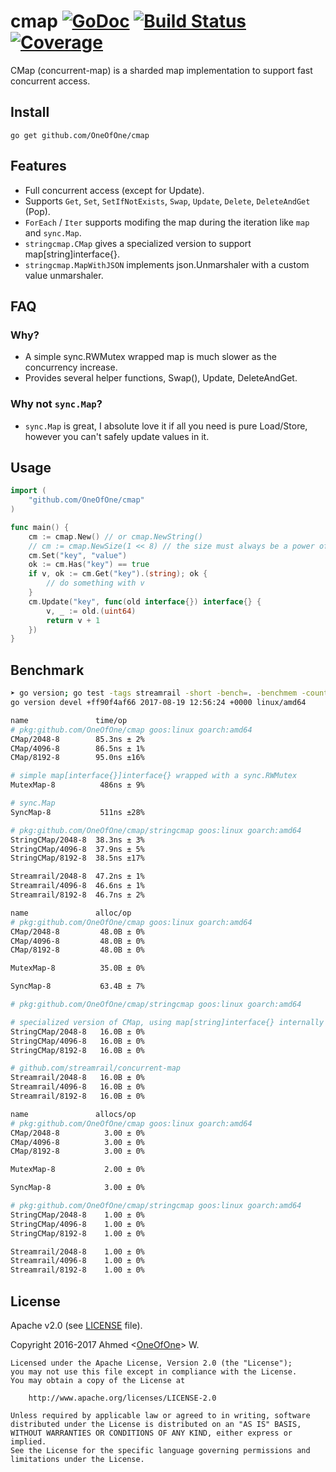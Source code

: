 # cmap [![GoDoc](https://godoc.org/github.com/OneOfOne/cmap?status.svg)](https://godoc.org/github.com/OneOfOne/cmap) [![Build Status](https://travis-ci.org/OneOfOne/cmap.svg?branch=master)](https://travis-ci.org/OneOfOne/cmap) [![Coverage](https://gocover.io/_badge/github.com/OneOfOne/cmap)](https://gocover.io/github.com/OneOfOne/cmap)


CMap (concurrent-map) is a sharded map implementation to support fast concurrent access.

## Install

	go get github.com/OneOfOne/cmap

## Features

* Full concurrent access (except for Update).
* Supports `Get`, `Set`, `SetIfNotExists`, `Swap`, `Update`, `Delete`, `DeleteAndGet` (Pop).
* `ForEach` / `Iter` supports modifing the map during the iteration like `map` and `sync.Map`.
* `stringcmap.CMap` gives a specialized version to support map[string]interface{}.
* `stringcmap.MapWithJSON` implements json.Unmarshaler with a custom value unmarshaler.

## FAQ

### Why?
* A simple sync.RWMutex wrapped map is much slower as the concurrency increase.
* Provides several helper functions, Swap(), Update, DeleteAndGet.

### Why not `sync.Map`?
* `sync.Map` is great, I absolute love it if all you need is pure Load/Store, however you can't safely update values in it.

## Usage

```go
import (
	"github.com/OneOfOne/cmap"
)

func main() {
	cm := cmap.New() // or cmap.NewString()
	// cm := cmap.NewSize(1 << 8) // the size must always be a power of 2
	cm.Set("key", "value")
	ok := cm.Has("key") == true
	if v, ok := cm.Get("key").(string); ok {
		// do something with v
	}
	cm.Update("key", func(old interface{}) interface{} {
		v, _ := old.(uint64)
		return v + 1
	})
}
```

## Benchmark
```bash
➤ go version; go test -tags streamrail -short -bench=. -benchmem -count 5 ./ ./stringcmap/ | benchstat /dev/stdin
go version devel +ff90f4af66 2017-08-19 12:56:24 +0000 linux/amd64

name               time/op
# pkg:github.com/OneOfOne/cmap goos:linux goarch:amd64
CMap/2048-8        85.3ns ± 2%
CMap/4096-8        86.5ns ± 1%
CMap/8192-8        95.0ns ±16%

# simple map[interface{}]interface{} wrapped with a sync.RWMutex
MutexMap-8          486ns ± 9%

# sync.Map
SyncMap-8           511ns ±28%

# pkg:github.com/OneOfOne/cmap/stringcmap goos:linux goarch:amd64
StringCMap/2048-8  38.3ns ± 3%
StringCMap/4096-8  37.9ns ± 5%
StringCMap/8192-8  38.5ns ±17%

Streamrail/2048-8  47.2ns ± 1%
Streamrail/4096-8  46.6ns ± 1%
Streamrail/8192-8  46.7ns ± 2%

name               alloc/op
# pkg:github.com/OneOfOne/cmap goos:linux goarch:amd64
CMap/2048-8         48.0B ± 0%
CMap/4096-8         48.0B ± 0%
CMap/8192-8         48.0B ± 0%

MutexMap-8          35.0B ± 0%

SyncMap-8           63.4B ± 7%

# pkg:github.com/OneOfOne/cmap/stringcmap goos:linux goarch:amd64

# specialized version of CMap, using map[string]interface{} internally
StringCMap/2048-8   16.0B ± 0%
StringCMap/4096-8   16.0B ± 0%
StringCMap/8192-8   16.0B ± 0%

# github.com/streamrail/concurrent-map
Streamrail/2048-8   16.0B ± 0%
Streamrail/4096-8   16.0B ± 0%
Streamrail/8192-8   16.0B ± 0%

name               allocs/op
# pkg:github.com/OneOfOne/cmap goos:linux goarch:amd64
CMap/2048-8          3.00 ± 0%
CMap/4096-8          3.00 ± 0%
CMap/8192-8          3.00 ± 0%

MutexMap-8           2.00 ± 0%

SyncMap-8            3.00 ± 0%

# pkg:github.com/OneOfOne/cmap/stringcmap goos:linux goarch:amd64
StringCMap/2048-8    1.00 ± 0%
StringCMap/4096-8    1.00 ± 0%
StringCMap/8192-8    1.00 ± 0%

Streamrail/2048-8    1.00 ± 0%
Streamrail/4096-8    1.00 ± 0%
Streamrail/8192-8    1.00 ± 0%
```

## License

Apache v2.0 (see [LICENSE](https://github.com/OneOfOne/cmap/blob/master/LICENSE) file).

Copyright 2016-2017 Ahmed <[OneOfOne](https://github.com/OneOfOne/)> W.

	Licensed under the Apache License, Version 2.0 (the "License");
	you may not use this file except in compliance with the License.
	You may obtain a copy of the License at

		http://www.apache.org/licenses/LICENSE-2.0

	Unless required by applicable law or agreed to in writing, software
	distributed under the License is distributed on an "AS IS" BASIS,
	WITHOUT WARRANTIES OR CONDITIONS OF ANY KIND, either express or implied.
	See the License for the specific language governing permissions and
	limitations under the License.
